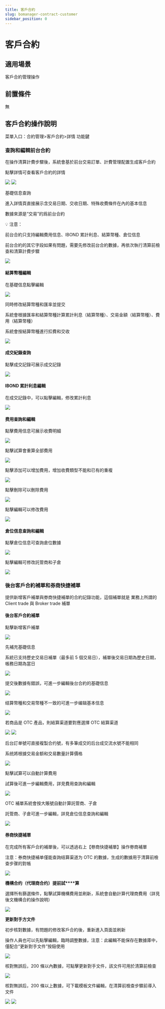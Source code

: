 ```yaml
---
title: 客戶合約
slug: bomanager-contract-customer
sidebar_position: 0
---
```



# 客戶合約

## 適用場景

客戶合約管理操作

## 前置條件

無

## 客戶合約操作說明

菜單入口：合約管理&gt;客戶合約&gt;詳情 功能鍵

### **查詢和編輯前****台****合約**

在操作清算計費步驟後，系統會基於前台交易訂單、計費管理配置生成客戶合約

點擊詳情可查看客戶合約的詳情

<img src="/assets/JzMlbzEIFohA3CxG5RDctXwQnOb.png"/>

<img src="/assets/VIDHbRJ4RoVyyHxV5T7cJHPmnwh.png"/>

基礎信息查詢

進入詳情頁直接展示含交易日期、交收日期、特殊收費條件在內的基本信息

數據來源是“交易”的爲前台合約

<div class="callout callout-bg-2 callout-border-2">
<p>💡 注意：</p>
<p>前台合約只支持編輯費用信息、IBOND 累計利息、結算幣種、倉位信息</p>
<p>前台合約的其它字段如果有問題，需要先修改前台合約數據，再依次執行清算前檢查和清算計費步驟</p>
</div>

<img src="/assets/RwiIbvmCyoNdmKxdYE5cvDD7n2c.png"/>

#### 結算幣種編輯

在基礎信息點擊編輯

<img src="/assets/VRIQb5nbeomSLjxm4pKcr2Xlndg.png"/>

同時修改結算幣種和匯率並提交

系統會根據匯率和結算幣種計算累計利息（結算幣種）、交易金額（結算幣種）、費用（結算幣種）

系統會按結算幣種進行扣費和交收

<img src="/assets/RRMmbtWqaoECF9xuvKGcJY3pnQe.png"/>

#### 成交紀錄查詢

點擊成交記錄可展示成交記錄

<img src="/assets/Rii5b6TVIoDuGLxflBIcpV1Vngh.png"/>

#### IBOND 累計利息編輯

在成交記錄中，可以點擊編輯，修改累計利息

<img src="/assets/EfrCbauyBomid9xnJDZc25Agnvf.png"/>

#### 费用查詢和編輯

點擊費用信息可展示收費明細

<img src="/assets/Yyw5bB0gGoteoLxxgIBcFMwQnjh.png"/>

點擊試算會重算全部費用

<img src="/assets/GDtPbJoDzoS89oxA8PZcqKZbnuT.png"/>

點擊添加可以增加費用，增加收費類型不能和已有的重複

<img src="/assets/P1mRbcGXcox4KRxh9lLc0cwUnWd.png"/>

點擊刪除可以刪除費用

<img src="/assets/RJV3bz2ZloEFhSxsDLgcfB6Pnue.png"/>

點擊編輯可以修改費用

<img src="/assets/Do1FboLhIopualxNChwcvBBsnOc.png"/>

#### 倉位信息查詢和編輯

點擊倉位信息可查詢倉位數據

<img src="/assets/MRKBbz8wvoOLNOxsCKscYVN2nXg.png"/>

點擊編輯可修改託管商和子倉

<img src="/assets/Cwkbb7r8BogK2vxy3J3c745snwf.png"/>

### 後台客戶**合約補單和券商快捷補單**

提供新增客戶補單與劵商快捷補單的合約記錄功能，這個補單就是 業務上所謂的 Client trade 與 Broker trade 補單

#### 後台客戶合約補單

點擊新增客戶補單

<img src="/assets/IYrhbsWRCownhBxzpWcc4EA0nIh.png"/>

先補充基礎信息

系統已支持歷史交易日補單（最多前 5 個交易日），補單後交易日期為歷史日期，帳務日期為當日

<img src="/assets/CWjBbOz3MoyO7yx1vCWcSSd9nDb.png"/>

提交後數據有錯誤，可進一步編輯後台合約的基礎信息

<img src="/assets/ZnP8b9v5boPK0HxHayFcnR3yneg.png"/>

结算幣種和交易幣種不一致的可進一步编辑基本信息

<img src="/assets/EQ3pbRDNMogatTxVpXTcVdjznYd.png"/>

若商品是 OTC 產品，則結算渠道要對應選擇 OTC 結算渠道

<img src="/assets/Ntqvbnvnlo8wufxuGBAcECV6npg.png"/>

<img src="/assets/F5uvb1vDNoot6jx7JiSc8eWZnbb.png"/>

后台訂单號可直接複製合约號，有多筆成交的后台成交流水號不能相同

系统將根據交易金额和交易數量計算價格

<img src="/assets/Tye7b1wOFoKzTixKNHscxrJpnQb.png"/>

點擊試算可以自動計算費用

試算後可進一步編輯費用，詳見費用查詢和編輯

<img src="/assets/WyTqblDofoqj2qxpwpMcaGU4nPf.png"/>

OTC 補單系統會按大賬號自動計算託管商、子倉

託管商、子倉可進一步編輯，詳見倉位信息查詢和編輯

<img src="/assets/Kb74bcpuDoZeGNxIILvcnbisnyf.png"/>

#### **券商快捷補單**

在完成所有客戶合約補單後，可以透過右上【劵商快捷補單】操作劵商補單

注意：券商快捷補单僅能查詢结算渠道为 OTC 的數據，生成的數據用于清算前檢查步骤的對帳

<img src="/assets/VGDjbzjyAouGmgxaMF9cGGMknUh.png"/>

**機構****合约（代理商合约）提前****試****算**

選擇所有篩選條件，點擊試算機構費用並刷新，系統會自動計算代理商費用（詳見後文機構合約操作說明）

<img src="/assets/UoLsbDV2Ko8e7gxe00Wc1h1UnAb.png"/>

**更新****對****手****方****文件**

初步核對數據，有問題的修改客戶合約後，重新進入頁面並刷新

操作人員也可以先點擊編輯，臨時調整數據，注意：此編輯不能保存在數據庫中，僅配合“更新對手文件”按鈕使用

<img src="/assets/SJNqbCD1DoGaFvxuZDMc36qbneF.png"/>

核對無誤后，200 條以內數據，可點擊更新對手文件，該文件可用於清算前檢查

<img src="/assets/PUf9buLloocyCZxP37Wc81gZnGf.png"/>

核對無誤后，200 條以上數據，可下載模板文件編輯，在清算前檢查步驟前導入文件

<img src="/assets/MxspbLLh0o1pDux50q1c0ssgnVc.png"/>

<img src="/assets/KkvFbFwLdoxihyx6Yaac1HifnAh.png"/>


